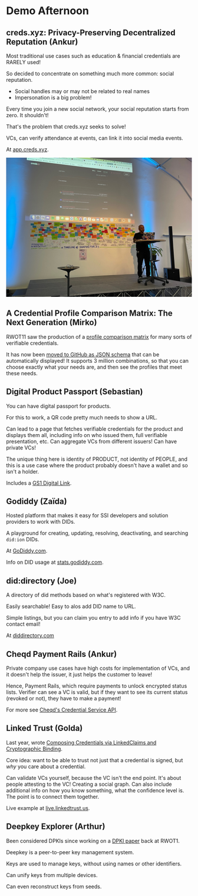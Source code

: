 # Demo Afternoon

## creds.xyz: Privacy-Preserving Decentralized Reputation (Ankur)

Most traditional use cases such as education & financial credentials are RARELY used!

So decided to concentrate on something much more common: social reputation. 
* Social handles may or may not be related to real names
* Impersonation is a big problem!

Every time you join a new social network, your social reputation starts from zero. It shouldn't!

That's the problem that creds.xyz seeks to solve!

VCs, can verify attendance at events, can link it into social media events.

At [app.creds.xyz](https://app.creds.xyz/).

![](/event-documents/pictures/demo-night/demo1-creds.jpeg)

## A Credential Profile Comparison Matrix: The Next Generation (Mirko)

RWOT11 saw the production of a [profile comparison matrix](https://github.com/WebOfTrustInfo/rwot11-the-hague/blob/master/final-documents/credential-profile-comparison.pdf) for many sorts of verifiable credentials.

It has now been [moved to GitHub as JSON schema](https://github.com/openwallet-foundation/credential-format-comparison-sig) that can be automatically displayed! It supports 3 million combinations, so that you can choose exactly what your needs are, and then see the profiles that meet these needs.

## Digital Product Passport (Sebastian)

You can have digital passport for products.

For this to work, a QR code pretty much needs to show a URL.

Can lead to a page that fetches verifiable credentials for the product and displays them all, including info on who issued them, full verifiable presentation, etc. Can aggregate VCs from different issuers! Can have private VCs! 

The unique thing here is identity of PRODUCT, not identity of PEOPLE, and this is a use case where the product probably doesn't have a wallet and so isn't a holder. 

Includes a [GS1 Digital Link](https://www.gs1.org/standards/gs1-digital-link).

## Godiddy (Zaïda)

Hosted platform that makes it easy for SSI developers and solution providers to work with DIDs.

A playground for creating, updating, resolving, deactivating, and searching `did:ion` DIDs.

At [GoDiddy.com](https://godiddy.com/).

Info on DID usage at [stats.godiddy.com](https://stats.godiddy.com).

## did:directory (Joe)

A directory of did methods based on what's registered with W3C.

Easily searchable! Easy to alos add DID name to URL.

Simple listings, but you can claim you entry to add info if you have W3C contact email!

At [diddirectory.com](https://diddirectory.com/)

## Cheqd Payment Rails (Ankur)

Private company use cases have high costs for implementation of VCs, and it doesn't help the issuer, it just helps the customer to leave!

Hence, Payment Rails, which require payments to unlock encrypted status lists. Verifier can see a VC is valid, but if they want to see its current status (revoked or not), they have to make a payment!

For more see [Cheqd's Credential Service API](https://credential-service.cheqd.net/swagger/).

## Linked Trust (Golda)

Last year, wrote [Composing Credentials via LinkedClaims and Cryptographic Binding](https://github.com/WebOfTrustInfo/rwot11-the-hague/blob/master/final-documents/composable-credentials.pdf). 

Core idea: want to be able to trust not just that a credential is signed, but *why* you care about a credential.

Can validate VCs yourself, because the VC isn't the end point. It's about people attesting to the VC! Creating a social graph. Can also include additional info on how you know something, what the confidence level is. The point is to connect them together.

Live example at [live.linkedtrust.us](https://live.linkedtrust.us/feed).

## Deepkey Explorer (Arthur)

Been considered DPKIs since working on a [DPKI paper](https://github.com/WebOfTrustInfo/rwot1-sf/blob/master/final-documents/dpki.pdf) back at RWOT1.

Deepkey is a peer-to-peer key management system.

Keys are used to manage keys, without using names or other identifiers.

Can unify keys from multiple devices. 

Can even reconstruct keys from seeds.

